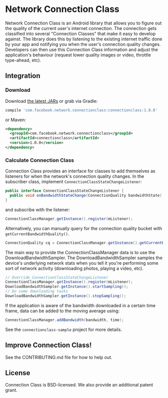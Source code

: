 # Network Connection Class

Network Connection Class is an Android library that allows you to figure out 
the quality of the current user's internet connection.  The connection gets 
classified into several "Connection Classes" that make it easy to develop 
against.  The library does this by listening to the existing internet traffic 
done by your app and notifying you when the user's connection quality changes.  
Developers can then use this Connection Class information and adjust the application's 
behaviour (request lower quality images or video, throttle type-ahead, etc).

## Integration

### Download
Download [the latest JARs](https://github.com/facebook/network-connection-class/releases/latest) or grab via Gradle:
```groovy
compile 'com.facebook.network.connectionclass:connectionclass:1.0.0'
```
or Maven:
```xml
<dependency>
  <groupId>com.facebook.network.connectionclass</groupId>
  <artifactId>connectionclass</artifactId>
  <version>1.0.0</version>
</dependency>
```

### Calculate Connection Class
Connection Class provides an interface for classes to add themselves as
listeners for when the network's connection quality changes. In the subscriber
class, implement `ConnectionClassStateChangeListener`:

```java
public interface ConnectionClassStateChangeListener {
  public void onBandwidthStateChange(ConnectionQuality bandwidthState);
}
```

and subscribe with the listener:

```java
ConnectionClassManager.getInstance().register(mListener);
```

Alternatively, you can manually query for the connection quality bucket with
`getCurrentBandwidthQuality()`.

```java
ConnectionQuality cq = ConnectionClassManager.getInstance().getCurrentBandwidthQuality();
```

The main way to provide the ConnectionClassManager data is to use the DownloadBandwidthSampler.
The DownloadBandwidthSampler samples the device's underlying network stats when you tell it
you're performing some sort of network activity (downloading photos, playing a video, etc).  

```java
// Override ConnectionClassStateChangeListener
ConnectionClassManager.getInstance().register(mListener);
DownloadBandwidthSampler.getInstance().startSampling();
// Do some downloading tasks
DownloadBandwidthSampler.getInstance().stopSampling();
```

If the application is aware of the bandwidth downloaded in a certain time frame,
data can be added to the moving average using:

```java
ConnectionClassManager.addBandwidth(bandwidth, time);
```

See the `connectionclass-sample` project for more details.

## Improve Connection Class!
See the CONTRIBUTING.md file for how to help out.

## License
Connection Class is BSD-licensed. We also provide an additional patent grant.
